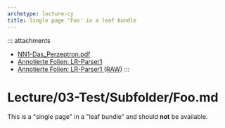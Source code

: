 ```yaml
---
archetype: lecture-cy
title: Single page 'Foo' in a leaf bundle
---
```


::: attachments
-   [NN1-Das_Perzeptron.pdf](files/NN1-Das_Perzeptron.pdf)
-   [Annotierte Folien:
    LR-Parser1](https://github.com/Compiler-CampusMinden/AnnotatedSlides/blob/master/lr-parser1.ann.ma.pdf)
-   [Annotierte Folien: LR-Parser1
    (RAW)](https://raw.githubusercontent.com/Compiler-CampusMinden/AnnotatedSlides/master/lr-parser1.ann.ma.pdf)
:::

# Lecture/03-Test/Subfolder/Foo.md

This is a "single page" in a "leaf bundle" and should **not** be available.
